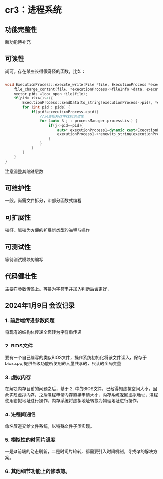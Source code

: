 # cr3：进程系统

## 功能完整性

新功能待补充

## 可读性

尚可。存在某些长得很奇怪的函数，比如：
    
```c++

void ExecutionProcess::execute_write(File *file, ExecutionProcess *executionProcess){
    file_change_content(file, *executionProcess->fileInfo->data, executionProcess->pid);
    vector pids =look_open_file(file);
    if(pids.size()>1){
        ExecutionProcess::sendData(to_string(executionProcess->pid), *executionProcess->fileInfo->data);
        for (int pid : pids) {
            if(pid!=executionProcess->pid){
                //从进程列表中找到该进程
                for (auto & j : processManager.processList) {
                    if(j->pid==pid){
                        auto* executionProcess1=dynamic_cast<ExecutionProcess*>(j);
                        executionProcess1->renew(to_string(executionProcess->pid),executionProcess1);
                    }
                }
            }
        }
    }
}

```

注意调整其缩进层数

## 可维护性

一般。尚需文件拆分，和部分函数式编程

## 可扩展性

较好。能较为方便的扩展新类型的进程与操作

## 可测试性

等待测试模块的编写

## 代码健壮性

主要在参数传递上。等换为字符串并加入判断后会更好，

## 2024年1月9日 会议记录

### 1. 前后端传递参数问题

将现有的结构体传递全面转为字符串传递

### 2. BIOS文件

要有一个自己编写的类似BIOS文件，操作系统初始化将该文件读入，保存于bios.cpp,提供各级功能所使用的大量共享的，只读的全局变量

### 3. 虚拟内存

在解决内存目前的问题之后，基于 2. 中的BIOS文件，已经得知虚拟空间大小，因此实现虚拟内存。之后进程申请内存直接申请大小，内存系统返回虚拟地址，进程使用虚拟地址进行操作，内存系统将虚拟地址转换为物理地址进行操作。

### 4. 进程间通信

命名管道交给文件系统，以特殊文件子类实现。

### 5. 模拟性的时间片调度

一是qt前端的动态刷新，二是时间片轮转，都需要引入时间机制，寻找qt的解决方案。

### 6. 其他细节功能上的修改等。
